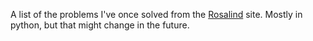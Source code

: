 A list of the problems I've once solved from the [Rosalind](http://rosalind.info/problems/list-view/) site. Mostly in python, but that might change in the future.